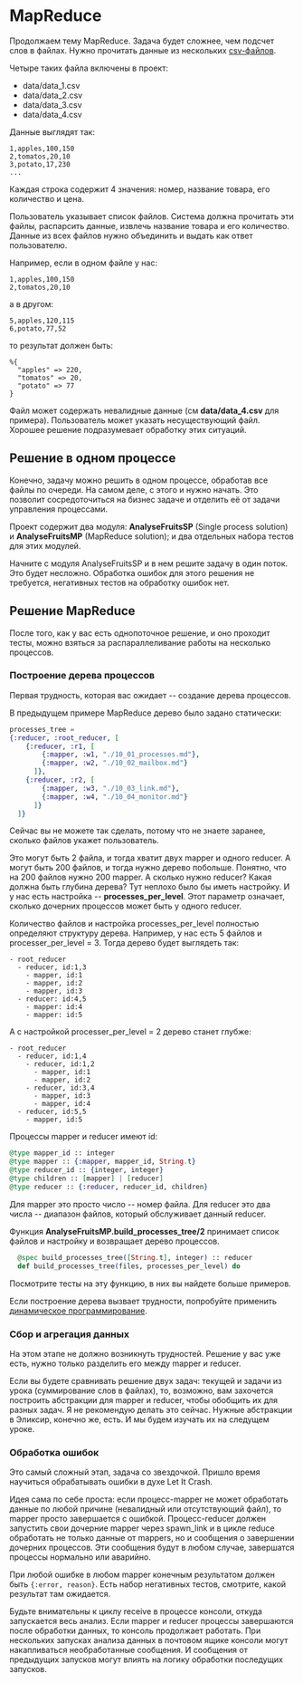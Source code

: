 # MapReduce

Продолжаем тему MapReduce. Задача будет сложнее, чем подсчет слов в файлах. Нужно прочитать данные из нескольких [csv-файлов](https://ru.wikipedia.org/wiki/CSV).

Четыре таких файла включены в проект:
- data/data_1.csv
- data/data_2.csv
- data/data_3.csv
- data/data_4.csv

Данные выглядят так:

```
1,apples,100,150
2,tomatos,20,10
3,potato,17,230
...
```

Каждая строка содержит 4 значения: номер, название товара, его количество и цена.

Пользователь указывает список файлов. Система должна прочитать эти файлы, распарсить данные, извлечь название товара и его количество. Данные из всех файлов нужно объединить и выдать как ответ пользователю.

Например, если в одном файле у нас:

```
1,apples,100,150
2,tomatos,20,10
```

а в другом:

```
5,apples,120,115
6,potato,77,52
```

то результат должен быть:

```
%{
  "apples" => 220,
  "tomatos" => 20,
  "potato" => 77
}
```

Файл может содержать невалидные данные (см **data/data_4.csv** для примера). Пользователь может указать несуществующий файл. Хорошее решение подразумевает обработку этих ситуаций.


## Решение в одном процессе

Конечно, задачу можно решить в одном процессе, обработав все файлы по очереди. На самом деле, с этого и нужно начать. Это позволит сосредоточиться на бизнес задаче и отделить её от задачи управления процессами.

Проект содержит два модуля: **AnalyseFruitsSP** (Single process solution) и **AnalyseFruitsMP** (MapReduce solution); и два отдельных набора тестов для этих модулей.

Начните с модуля AnalyseFruitsSP и в нем решите задачу в один поток. Это будет несложно. Обработка ошибок для этого решения не требуется, негативных тестов на обработку ошибок нет.


## Решение MapReduce

После того, как у вас есть однопоточное решение, и оно проходит тесты, можно взяться за распараллеливание работы на несколько процессов.


### Построение дерева процессов

Первая трудность, которая вас ожидает -- создание дерева процессов.

В предыдущем примере MapReduce дерево было задано статически:

```elixir
processes_tree = 
{:reducer, :root_reducer, [
    {:reducer, :r1, [
        {:mapper, :w1, "./10_01_processes.md"},
        {:mapper, :w2, "./10_02_mailbox.md"}
      ]},
    {:reducer, :r2, [
        {:mapper, :w3, "./10_03_link.md"},
        {:mapper, :w4, "./10_04_monitor.md"}
      ]}
  ]}
```

Сейчас вы не можете так сделать, потому что не знаете заранее, сколько файлов укажет пользователь. 

Это могут быть 2 файла, и тогда хватит двух mapper и одного reducer. А могут быть 200 файлов, и тогда нужно дерево побольше. Понятно, что на 200 файлов нужно 200 mapper. А сколько нужно reducer? Какая должна быть глубина дерева? Тут неплохо было бы иметь настройку. И у нас есть настройка -- **processes_per_level**. Этот параметр означает, сколько дочерних процессов может быть у одного reducer. 

Количество файлов и настройка processes_per_level полностью определяют структуру дерева. Например, у нас есть 5 файлов и processer_per_level = 3. Тогда дерево будет выглядеть так:

```
- root_reducer
  - reducer, id:1,3
    - mapper, id:1
    - mapper, id:2
    - mapper, id:3
  - reducer: id:4,5
    - mapper: id:4
    - mapper: id:5
```

А с настройкой processer_per_level = 2 дерево станет глубже:

```
- root_reducer
  - reducer, id:1,4
    - reducer, id:1,2
      - mapper, id:1
      - mapper, id:2
    - reducer, id:3,4
      - mapper, id:3
      - mapper, id:4
  - reducer, id:5,5
    - mapper, id:5
```

Процессы mapper и reducer имеют id:

```elixir
@type mapper_id :: integer
@type mapper :: {:mapper, mapper_id, String.t}
@type reducer_id :: {integer, integer}
@type children :: [mapper] | [reducer]
@type reducer :: {:reducer, reducer_id, children}
```

Для mapper это просто число -- номер файла. Для reducer это два числа -- диапазон файлов, который обслуживает данный reducer. 

Функция **AnalyseFruitsMP.build_processes_tree/2** принимает список файлов и настройку и возвращает дерево процессов.

```elixir
  @spec build_processes_tree([String.t], integer) :: reducer
  def build_processes_tree(files, processes_per_level) do
```

Посмотрите тесты на эту функцию, в них вы найдете больше примеров.

Если построение дерева вызвает трудности, попробуйте применить [динамическое программирование](https://ru.wikipedia.org/wiki/%D0%94%D0%B8%D0%BD%D0%B0%D0%BC%D0%B8%D1%87%D0%B5%D1%81%D0%BA%D0%BE%D0%B5_%D0%BF%D1%80%D0%BE%D0%B3%D1%80%D0%B0%D0%BC%D0%BC%D0%B8%D1%80%D0%BE%D0%B2%D0%B0%D0%BD%D0%B8%D0%B5).


### Сбор и агрегация данных

На этом этапе не должно возникнуть трудностей. Решение у вас уже есть, нужно только разделить его между mapper и reducer.

Если вы будете сравнивать решение двух задач: текущей и задачи из урока (суммирование слов в файлах), то, возможно, вам захочется построить абстракции для mapper и reducer, чтобы обобщить их для разных задач. Я не рекомендую делать это сейчас. Нужные абстракции в Эликсир, конечно же, есть. И мы будем изучать их на следущем уроке.


### Обработка ошибок

Это самый сложный этап, задача со звездочкой. Пришло время научиться обрабатывать ошибки в духе Let It Crash. 

Идея сама по себе проста: если процесс-mapper не может обработать данные по любой причине (невалидный или отсутствующий файл), то mapper просто завершается с ошибкой. Процесс-reducer должен запустить свои дочерние mapper через spawn_link и в цикле reduce обработать не только данные от mappers, но и сообщения о завершении дочерних процессов. Эти сообщения будут в любом случае, завершатся процессы нормально или аварийно.

При любой ошибке в любом mapper конечным результатом должен быть `{:error, reason}`. Есть набор негативных тестов, смотрите, какой результат там ожидается.

Будьте внимательны к циклу receive в процессе консоли, откуда запускается весь анализ. Если mapper и reducer процессы завершаются после обработки данных, то консоль продолжает работать. При нескольких запусках анализа данных в почтовом ящике консоли могут накапливаться необработанные сообщения. И сообщения от предыдущих запусков могут влиять на логику обработки последущих запусков. 
